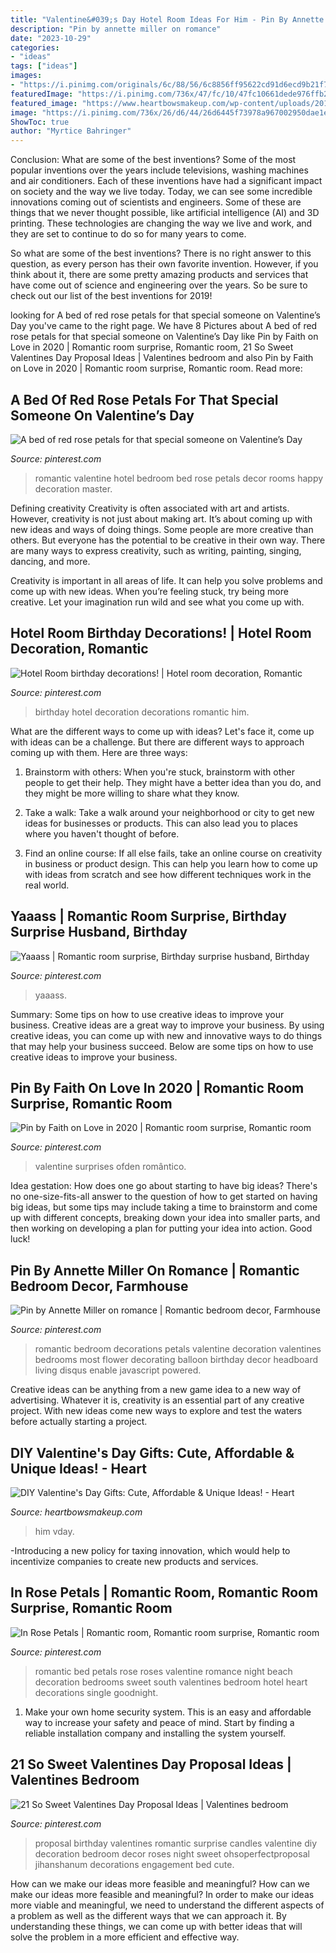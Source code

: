 ```yaml
---
title: "Valentine&#039;s Day Hotel Room Ideas For Him - Pin By Annette Miller On Romance"
description: "Pin by annette miller on romance"
date: "2023-10-29"
categories:
- "ideas"
tags: ["ideas"]
images:
- "https://i.pinimg.com/originals/6c/88/56/6c8856ff95622cd91d6ecd9b21f749e3.jpg"
featuredImage: "https://i.pinimg.com/736x/47/fc/10/47fc10661dede976ffb2a20edbf88297--newlywed-bedroom-birthday-surprises.jpg"
featured_image: "https://www.heartbowsmakeup.com/wp-content/uploads/2015/02/Best-Gifts-for-Valentine-Day-8.jpg"
image: "https://i.pinimg.com/736x/26/d6/44/26d6445f73978a967002950dae1e4e09--romantic-night-romantic-things.jpg"
ShowToc: true
author: "Myrtice Bahringer"
---
```



Conclusion: What are some of the best inventions?
Some of the most popular inventions over the years include televisions, washing machines and air conditioners. Each of these inventions have had a significant impact on society and the way we live today. 
Today, we can see some incredible innovations coming out of scientists and engineers. Some of these are things that we never thought possible, like artificial intelligence (AI) and 3D printing. These technologies are changing the way we live and work, and they are set to continue to do so for many years to come. 

So what are some of the best inventions? There is no right answer to this question, as every person has their own favorite invention. However, if you think about it, there are some pretty amazing products and services that have come out of science and engineering over the years. So be sure to check out our list of the best inventions for 2019!

	

		
looking for A bed of red rose petals for that special someone on Valentine’s Day you've came to the right page. We have 8 Pictures about A bed of red rose petals for that special someone on Valentine’s Day like Pin by Faith on Love in 2020 | Romantic room surprise, Romantic room, 21 So Sweet Valentines Day Proposal Ideas | Valentines bedroom and also Pin by Faith on Love in 2020 | Romantic room surprise, Romantic room. Read more:
		
    
## A Bed Of Red Rose Petals For That Special Someone On Valentine’s Day

<img loading=lazy src="https://i.pinimg.com/originals/6c/88/56/6c8856ff95622cd91d6ecd9b21f749e3.jpg" onerror="this.onerror=null;this.src='https://tse1.mm.bing.net/th?id=OIP.m38Wv4PeLrQrReNTQIn-mAHaJ4&amp;pid=15.1';" alt="A bed of red rose petals for that special someone on Valentine’s Day">

_Source: pinterest.com_

>romantic valentine hotel bedroom bed rose petals decor rooms happy decoration master. 

	

Defining creativity
Creativity is often associated with art and artists. However, creativity is not just about making art. It’s about coming up with new ideas and ways of doing things.
Some people are more creative than others. But everyone has the potential to be creative in their own way. There are many ways to express creativity, such as writing, painting, singing, dancing, and more.

Creativity is important in all areas of life. It can help you solve problems and come up with new ideas. When you’re feeling stuck, try being more creative. Let your imagination run wild and see what you come up with.

    
## Hotel Room Birthday Decorations! | Hotel Room Decoration, Romantic

<img loading=lazy src="https://i.pinimg.com/736x/74/f8/a7/74f8a793dae1be31d4eb2ce7dcb45431--birthday-decorations.jpg" onerror="this.onerror=null;this.src='https://tse3.mm.bing.net/th?id=OIP.28-fqIO-CAqQNUCUWZkNHQHaFj&amp;pid=15.1';" alt="Hotel Room birthday decorations! | Hotel room decoration, Romantic">

_Source: pinterest.com_

>birthday hotel decoration decorations romantic him. 

	

What are the different ways to come up with ideas?
Let's face it, come up with ideas can be a challenge. But there are different ways to approach coming up with them. Here are three ways: 
1. Brainstorm with others: When you're stuck, brainstorm with other people to get their help. They might have a better idea than you do, and they might be more willing to share what they know.

2. Take a walk: Take a walk around your neighborhood or city to get new ideas for businesses or products. This can also lead you to places where you haven't thought of before.

3. Find an online course: If all else fails, take an online course on creativity in business or product design. This can help you learn how to come up with ideas from scratch and see how different techniques work in the real world.

    
## Yaaass | Romantic Room Surprise, Birthday Surprise Husband, Birthday

<img loading=lazy src="https://i.pinimg.com/originals/84/ee/2d/84ee2d102995bb0e8988e176a16a1bbe.jpg" onerror="this.onerror=null;this.src='https://tse3.mm.bing.net/th?id=OIP.-m7NX_DzdO9Wf-rN4YuxKAHaNK&amp;pid=15.1';" alt="Yaaass | Romantic room surprise, Birthday surprise husband, Birthday">

_Source: pinterest.com_

>yaaass. 

	

Summary: Some tips on how to use creative ideas to improve your business.
Creative ideas are a great way to improve your business. By using creative ideas, you can come up with new and innovative ways to do things that may help your business succeed. Below are some tips on how to use creative ideas to improve your business.

    
## Pin By Faith On Love In 2020 | Romantic Room Surprise, Romantic Room

<img loading=lazy src="https://i.pinimg.com/originals/9f/b4/2f/9fb42fa821c468c90cd1c033e046d069.jpg" onerror="this.onerror=null;this.src='https://tse3.mm.bing.net/th?id=OIP.ZQlEtWSWnzwME_msc7_B2AHaLZ&amp;pid=15.1';" alt="Pin by Faith on Love in 2020 | Romantic room surprise, Romantic room">

_Source: pinterest.com_

>valentine surprises ofden romântico. 

	

Idea gestation: How does one go about starting to have big ideas?
There's no one-size-fits-all answer to the question of how to get started on having big ideas, but some tips may include taking a time to brainstorm and come up with different concepts, breaking down your idea into smaller parts, and then working on developing a plan for putting your idea into action. Good luck!

    
## Pin By Annette Miller On Romance | Romantic Bedroom Decor, Farmhouse

<img loading=lazy src="https://i.pinimg.com/736x/47/fc/10/47fc10661dede976ffb2a20edbf88297--newlywed-bedroom-birthday-surprises.jpg" onerror="this.onerror=null;this.src='https://tse2.mm.bing.net/th?id=OIP.U_498BqRE3SXaGt6fbyENgHaLH&amp;pid=15.1';" alt="Pin by Annette Miller on romance | Romantic bedroom decor, Farmhouse">

_Source: pinterest.com_

>romantic bedroom decorations petals valentine decoration valentines bedrooms most flower decorating balloon birthday decor headboard living disqus enable javascript powered. 

	

Creative ideas can be anything from a new game idea to a new way of advertising. Whatever it is, creativity is an essential part of any creative project. With new ideas come new ways to explore and test the waters before actually starting a project.

    
## DIY Valentine&#039;s Day Gifts: Cute, Affordable &amp; Unique Ideas! - Heart

<img loading=lazy src="https://www.heartbowsmakeup.com/wp-content/uploads/2015/02/Best-Gifts-for-Valentine-Day-8.jpg" onerror="this.onerror=null;this.src='https://tse2.mm.bing.net/th?id=OIP.xP4ev2-wwajCilUrDj_-UAHaEK&amp;pid=15.1';" alt="DIY Valentine&#039;s Day Gifts: Cute, Affordable &amp; Unique Ideas! - Heart">

_Source: heartbowsmakeup.com_

>him vday. 

	

-Introducing a new policy for taxing innovation, which would help to incentivize companies to create new products and services.

    
## In Rose Petals | Romantic Room, Romantic Room Surprise, Romantic Room

<img loading=lazy src="https://i.pinimg.com/736x/26/d6/44/26d6445f73978a967002950dae1e4e09--romantic-night-romantic-things.jpg" onerror="this.onerror=null;this.src='https://tse4.mm.bing.net/th?id=OIP.l5F1Q8gfDXl6VJDADwLjuQHaFj&amp;pid=15.1';" alt="In Rose Petals | Romantic room, Romantic room surprise, Romantic room">

_Source: pinterest.com_

>romantic bed petals rose roses valentine romance night beach decoration bedrooms sweet south valentines bedroom hotel heart decorations single goodnight. 

	

1. Make your own home security system. This is an easy and affordable way to increase your safety and peace of mind. Start by finding a reliable installation company and installing the system yourself.

    
## 21 So Sweet Valentines Day Proposal Ideas | Valentines Bedroom

<img loading=lazy src="https://i.pinimg.com/736x/93/8a/e1/938ae15b4b085f4d157360d071287412.jpg" onerror="this.onerror=null;this.src='https://tse1.mm.bing.net/th?id=OIP.yuqmzT6Dvrm4viOGAFeiZwHaLG&amp;pid=15.1';" alt="21 So Sweet Valentines Day Proposal Ideas | Valentines bedroom">

_Source: pinterest.com_

>proposal birthday valentines romantic surprise candles valentine diy decoration bedroom decor roses night sweet ohsoperfectproposal jihanshanum decorations engagement bed cute. 

	

How can we make our ideas more feasible and meaningful?
How can we make our ideas more feasible and meaningful? In order to make our ideas more viable and meaningful, we need to understand the different aspects of a problem as well as the different ways that we can approach it. By understanding these things, we can come up with better ideas that will solve the problem in a more efficient and effective way.


